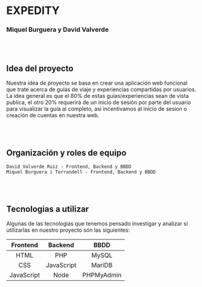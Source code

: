 # EXPEDITY
### Miquel Burguera y David Valverde

<br />
<br />

## Idea del proyecto
Nuestra idea de proyecto se basa en crear una aplicación web funcional que trate acerca de guías de viaje y experiencias compartidas por usuarios. La idea general es que el 80% de estas guías/experiencias sean de vista publica, el otro 20% requerirá de un inicio de sesión por parte del usuario para visualizar la guía al completo, asi incentivamos al inicio de sesion o creación de cuentas en nuestra web.

<br />
<br />

## Organización y roles de equipo
```
David Valverde Ruiz - Frontend, Backend y BBDD
Miquel Burguera i Torrandell - Frontend, Backend y BBDD
```

<br />
<br />

## Tecnologias a utilizar
Algunas de las tecnologias que tenemos pensado investigar y analizar si utilizarlas en nuestro proyecto són las siguientes:

| Frontend     | Backend        | BBDD          |
|     :---:    |     :---:      |     :---:     |
| HTML   | PHP     | MySQL    |
| CSS     | JavaScript       | MariDB      |
| JavaScript     | Node       | PHPMyAdmin      |

